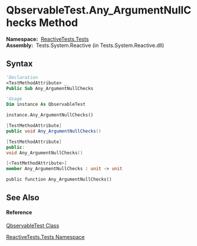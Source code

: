 # QbservableTest.Any\_ArgumentNullChecks Method

**Namespace:**  [ReactiveTests.Tests](ReactiveTests.Tests\ReactiveTests.Tests.md)  
**Assembly:**  Tests.System.Reactive (in Tests.System.Reactive.dll)

## Syntax

```vb
'Declaration
<TestMethodAttribute> _
Public Sub Any_ArgumentNullChecks
```

```vb
'Usage
Dim instance As QbservableTest

instance.Any_ArgumentNullChecks()
```

```csharp
[TestMethodAttribute]
public void Any_ArgumentNullChecks()
```

```c++
[TestMethodAttribute]
public:
void Any_ArgumentNullChecks()
```

```fsharp
[<TestMethodAttribute>]
member Any_ArgumentNullChecks : unit -> unit 
```

```jscript
public function Any_ArgumentNullChecks()
```

## See Also

#### Reference

[QbservableTest Class](QbservableTest\QbservableTest.md)

[ReactiveTests.Tests Namespace](ReactiveTests.Tests\ReactiveTests.Tests.md)




